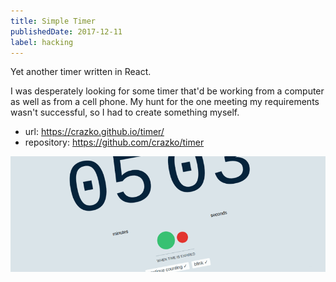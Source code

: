 ```yaml
---
title: Simple Timer
publishedDate: 2017-12-11
label: hacking
---
```


Yet another timer written in React.

I was desperately looking for some timer that'd be working from a computer as well as from a cell phone. My hunt for the one meeting my requirements wasn't successful, so I had to create something myself.

- url: https://crazko.github.io/timer/
- repository: https://github.com/crazko/timer

![](/images/timer.png)
